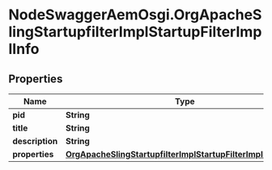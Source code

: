 # NodeSwaggerAemOsgi.OrgApacheSlingStartupfilterImplStartupFilterImplInfo

## Properties

Name | Type | Description | Notes
------------ | ------------- | ------------- | -------------
**pid** | **String** |  | [optional] 
**title** | **String** |  | [optional] 
**description** | **String** |  | [optional] 
**properties** | [**OrgApacheSlingStartupfilterImplStartupFilterImplProperties**](OrgApacheSlingStartupfilterImplStartupFilterImplProperties.md) |  | [optional] 



